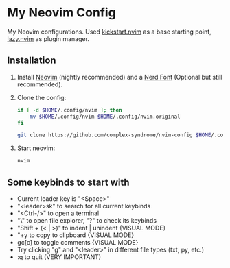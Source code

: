 # My Neovim Config

My Neovim configurations. Used [kickstart.nvim](https://github.com/nvim-lua/kickstart.nvim) as a base starting point, [lazy.nvim](https://github.com/folke/lazy.nvim) as plugin manager.

## Installation

1. Install [Neovim](https://neovim.io) (nightly recommended) and a [Nerd Font](https://github.com/ryanoasis/nerd-fonts) (Optional but still recommended).

2. Clone the config:

    ```sh
    if [ -d $HOME/.config/nvim ]; then
        mv $HOME/.config/nvim $HOME/.config/nvim.original
    fi

    git clone https://github.com/complex-syndrome/nvim-config $HOME/.config/nvim
    ```

3. Start neovim:

    ```sh
    nvim
    ```

## Some keybinds to start with

- Current leader key is "\<Space\>"
- "\<leader\>sk" to search for all current keybinds
- "<Ctrl-\/>" to open a terminal
- "\\" to open file explorer, "?" to check its keybinds
- "Shift + (< | >)" to indent | unindent {VISUAL MODE}
- "+y to copy to clipboard {VISUAL MODE}
- gc\[c\] to toggle comments {VISUAL MODE}
- Try clicking "g" and "\<leader\>" in different file types (txt, py, etc.)
- :q to quit (VERY IMPORTANT)
